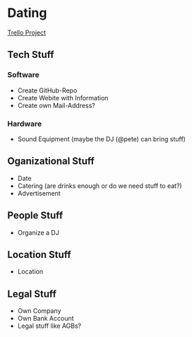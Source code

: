 # Dating

[Trello Project](https://trello.com/w/datingproject6)

## Tech Stuff

### Software

- Create GitHub-Repo
- Create Webite with Information
- Create own Mail-Address?

### Hardware

- Sound Equipment (maybe the DJ (@pete) can bring stuff)

## Oganizational Stuff

- Date
- Catering (are drinks enough or do we need stuff to eat?)
- Advertisement

## People Stuff

- Organize a DJ

## Location Stuff

- Location

## Legal Stuff

- Own Company
- Own Bank Account
- Legal stuff like AGBs?
